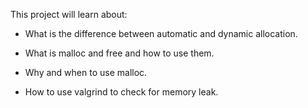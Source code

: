 This project will learn about:

* What is the difference between automatic and dynamic allocation.

* What is malloc and free and how to use them.

* Why and when to use malloc.

* How to use valgrind to check for memory leak.
